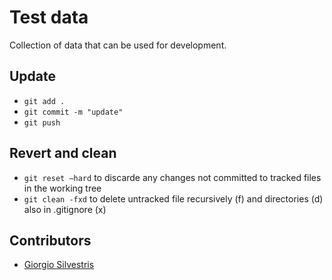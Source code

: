 # Test data

Collection of data that can be used for development.

## Update

- `git add .`
- `git commit -m "update"`
- `git push`

## Revert and clean 

- `git reset –hard` to discarde any changes not committed to tracked files in the working tree
- `git clean -fxd` to delete untracked file recursively (f) and directories (d) also in .gitignore (x)

## Contributors

* [Giorgio Silvestris](https://github.com/giosil)
